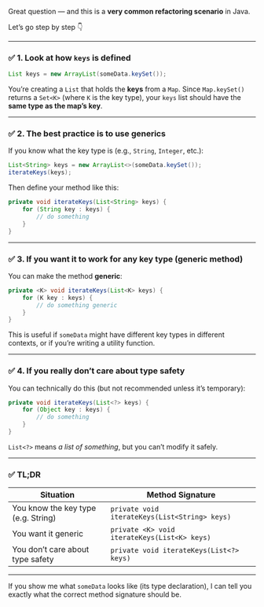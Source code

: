 Great question — and this is a **very common refactoring scenario** in Java.

Let’s go step by step 👇

---

### ✅ 1. Look at how `keys` is defined

```java
List keys = new ArrayList(someData.keySet());
```

You’re creating a `List` that holds the **keys** from a `Map`.
Since `Map.keySet()` returns a `Set<K>` (where `K` is the key type),
your `keys` list should have the **same type as the map’s key**.

---

### ✅ 2. The best practice is to use generics

If you know what the key type is (e.g., `String`, `Integer`, etc.):

```java
List<String> keys = new ArrayList<>(someData.keySet());
iterateKeys(keys);
```

Then define your method like this:

```java
private void iterateKeys(List<String> keys) {
    for (String key : keys) {
        // do something
    }
}
```

---

### ✅ 3. If you want it to work for any key type (generic method)

You can make the method **generic**:

```java
private <K> void iterateKeys(List<K> keys) {
    for (K key : keys) {
        // do something generic
    }
}
```

This is useful if `someData` might have different key types in different contexts,
or if you’re writing a utility function.

---

### ✅ 4. If you really don’t care about type safety

You can technically do this (but not recommended unless it’s temporary):

```java
private void iterateKeys(List<?> keys) {
    for (Object key : keys) {
        // do something
    }
}
```

`List<?>` means *a list of something*, but you can’t modify it safely.

---

### ✅ TL;DR

| Situation                           | Method Signature                              |
| ----------------------------------- | --------------------------------------------- |
| You know the key type (e.g. String) | `private void iterateKeys(List<String> keys)` |
| You want it generic                 | `private <K> void iterateKeys(List<K> keys)`  |
| You don’t care about type safety    | `private void iterateKeys(List<?> keys)`      |

---

If you show me what `someData` looks like (its type declaration),
I can tell you exactly what the correct method signature should be.

